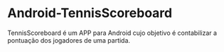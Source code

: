 # Android-TennisScoreboard
TennisScoreboard é um APP para Android cujo objetivo é contabilizar a pontuação dos jogadores de uma partida.
